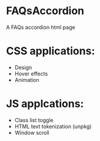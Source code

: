 # FAQsAccordion

A FAQs accordion html page
#  CSS applications:
- Design
- Hover effects
- Animation
#  JS applcations:
- Class list toggle
- HTML text tokenization (unpkg)
- Window scroll
